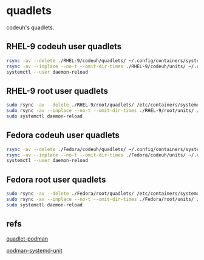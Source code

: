 # quadlets

codeuh's quadlets.

## RHEL-9 codeuh user quadlets

````bash
rsync -av --delete ./RHEL-9/codeuh/quadlets/ ~/.config/containers/systemd/
rsync -av --inplace --no-t --omit-dir-times ./RHEL-9/codeuh/units/ ~/.config/systemd/user/
systemctl --user daemon-reload
````

## RHEL-9 root user quadlets

````bash
sudo rsync -av --delete ./RHEL-9/root/quadlets/ /etc/containers/systemd/
sudo rsync -av --inplace --no-t --omit-dir-times ./RHEL-9/root/units/ /etc/systemd/system/
sudo systemctl daemon-reload
````

## Fedora codeuh user quadlets

````bash
rsync -av --delete ./Fedora/codeuh/quadlets/ ~/.config/containers/systemd/
rsync -av --inplace --no-t --omit-dir-times ./Fedora/codeuh/units/ ~/.config/systemd/user/
systemctl --user daemon-reload
````

## Fedora root user quadlets

````bash
sudo rsync -av --delete ./Fedora/root/quadlets/ /etc/containers/systemd/
sudo rsync -av --inplace --no-t --omit-dir-times ./Fedora/root/units/ /etc/systemd/system/
sudo systemctl daemon-reload
````

## refs

[quadlet-podman](https://www.redhat.com/en/blog/quadlet-podman)

[podman-systemd-unit](https://docs.podman.io/en/latest/markdown/podman-systemd.unit.5.html)
